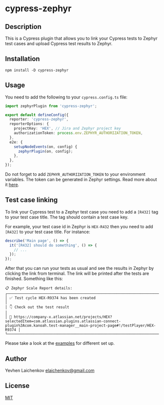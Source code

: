 # cypress-zephyr

## Description

This is a Cypress plugin that allows you to link your Cypress tests to Zephyr test cases and upload Cypress test results to Zephyr.

## Installation

```shell
npm install -D cypress-zephyr
```

## Usage

You need to add the following to your `cypress.config.ts` file:

```ts
import zephyrPlugin from 'cypress-zephyr';

export default defineConfig({
  reporter: 'cypress-zephyr',
  reporterOptions: {
    projectKey: 'HEX', // Jira and Zephyr project key
    authorizationToken: process.env.ZEPHYR_AUTHORIZATION_TOKEN,
  },
  e2e: {
    setupNodeEvents(on, config) {
      zephyrPlugin(on, config);
    },
  },
});
```

Do not forget to add `ZEPHYR_AUTHORIZATION_TOKEN` to your environment variables. The token can be generated in Zephyr settings. Read more about it [here](https://support.smartbear.com/zephyr-scale-cloud/docs/rest-api/generating-api-access-tokens.html).

## Test case linking

To link your Cypress test to a Zephyr test case you need to add a `[R432]` tag to your test case title. The tag should contain a test case key.

For example, your test case id in Zephyr is `HEX-R432` then you need to add `[R432]` to your test case title. For instance:

```ts
describe('Main page', () => {
  it('[R432] should do something', () => {
    // ...
  });
});
```

After that you can run your tests as usual and see the results in Zephyr by clicking the link from terminal. The link will be printed after the tests are finished. Something like this:

```shell
📋 Zephyr Scale Report details:
┌─────────────────────────────────────────────────────────────────────────────────────────────────────────────────────────────────────────────────────────────────────────────────┐
│ ✅ Test cycle HEX-R9374 has been created                                                                                                                                        │
│ 👇 Check out the test result                                                                                                                                                    │
│ 🔗 https://company-x.atlassian.net/projects/HEX?selectedItem=com.atlassian.plugins.atlassian-connect-plugin%3Acom.kanoah.test-manager__main-project-page#!/testPlayer/HEX-R9374 │
└─────────────────────────────────────────────────────────────────────────────────────────────────────────────────────────────────────────────────────────────────────────────────┘
```

Please take a look at the [examples](./examples/) for different set up.

## Author

Yevhen Laichenkov <elaichenkov@gmail.com>

## License

[MIT](./LICENSE)
